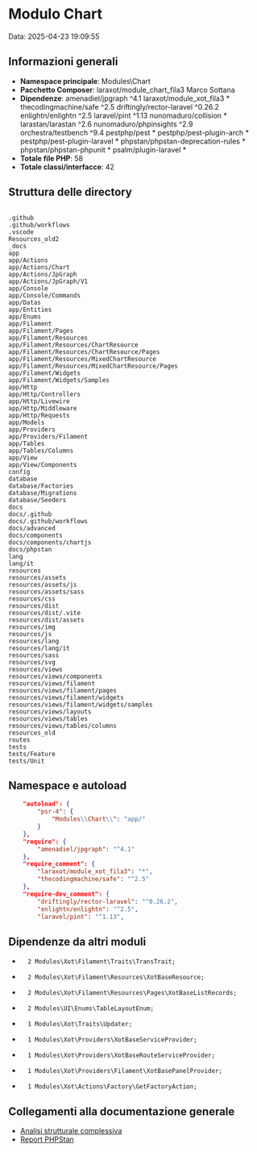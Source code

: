 # Modulo Chart

Data: 2025-04-23 19:09:55

## Informazioni generali

- **Namespace principale**: Modules\\Chart
- **Pacchetto Composer**: laraxot/module_chart_fila3
Marco Sottana
- **Dipendenze**: amenadiel/jpgraph ^4.1 laraxot/module_xot_fila3 * thecodingmachine/safe ^2.5 driftingly/rector-laravel ^0.26.2 enlightn/enlightn ^2.5 laravel/pint ^1.13 nunomaduro/collision * larastan/larastan ^2.6 nunomaduro/phpinsights ^2.9 orchestra/testbench ^9.4 pestphp/pest * pestphp/pest-plugin-arch * pestphp/pest-plugin-laravel * phpstan/phpstan-deprecation-rules * phpstan/phpstan-phpunit * psalm/plugin-laravel * 
- **Totale file PHP**: 58
- **Totale classi/interfacce**: 42

## Struttura delle directory

```

.github
.github/workflows
.vscode
Resources_old2
_docs
app
app/Actions
app/Actions/Chart
app/Actions/JpGraph
app/Actions/JpGraph/V1
app/Console
app/Console/Commands
app/Datas
app/Entities
app/Enums
app/Filament
app/Filament/Pages
app/Filament/Resources
app/Filament/Resources/ChartResource
app/Filament/Resources/ChartResource/Pages
app/Filament/Resources/MixedChartResource
app/Filament/Resources/MixedChartResource/Pages
app/Filament/Widgets
app/Filament/Widgets/Samples
app/Http
app/Http/Controllers
app/Http/Livewire
app/Http/Middleware
app/Http/Requests
app/Models
app/Providers
app/Providers/Filament
app/Tables
app/Tables/Columns
app/View
app/View/Components
config
database
database/Factories
database/Migrations
database/Seeders
docs
docs/.github
docs/.github/workflows
docs/advanced
docs/components
docs/components/chartjs
docs/phpstan
lang
lang/it
resources
resources/assets
resources/assets/js
resources/assets/sass
resources/css
resources/dist
resources/dist/.vite
resources/dist/assets
resources/img
resources/js
resources/lang
resources/lang/it
resources/sass
resources/svg
resources/views
resources/views/components
resources/views/filament
resources/views/filament/pages
resources/views/filament/widgets
resources/views/filament/widgets/samples
resources/views/layouts
resources/views/tables
resources/views/tables/columns
resources_old
routes
tests
tests/Feature
tests/Unit
```

## Namespace e autoload

```json
    "autoload": {
        "psr-4": {
            "Modules\\Chart\\": "app/"
        }
    },
    "require": {
        "amenadiel/jpgraph": "^4.1"
    },
    "require_comment": {
        "laraxot/module_xot_fila3": "*",
        "thecodingmachine/safe": "^2.5"
    },
    "require-dev_comment": {
        "driftingly/rector-laravel": "^0.26.2",
        "enlightn/enlightn": "^2.5",
        "laravel/pint": "^1.13",
```

## Dipendenze da altri moduli

-       2 Modules\Xot\Filament\Traits\TransTrait;
-       2 Modules\Xot\Filament\Resources\XotBaseResource;
-       2 Modules\Xot\Filament\Resources\Pages\XotBaseListRecords;
-       2 Modules\UI\Enums\TableLayoutEnum;
-       1 Modules\Xot\Traits\Updater;
-       1 Modules\Xot\Providers\XotBaseServiceProvider;
-       1 Modules\Xot\Providers\XotBaseRouteServiceProvider;
-       1 Modules\Xot\Providers\Filament\XotBasePanelProvider;
-       1 Modules\Xot\Actions\Factory\GetFactoryAction;

## Collegamenti alla documentazione generale

- [Analisi strutturale complessiva](/docs/phpstan/modules_structure_analysis.md)
- [Report PHPStan](/docs/phpstan/)

